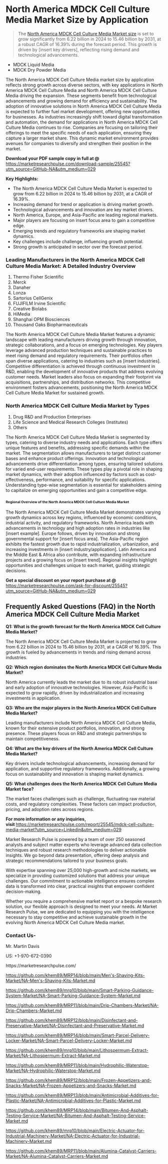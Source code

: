 <h1>North America MDCK Cell Culture Media Market&nbsp;Size by Application</h1><blockquote><p>The <a href="https://marketresearchpulse.com/download-sample/25545?utm_source=GitHub-NA&amp;utm_medium=029">North America MDCK Cell Culture Media Market size</a> is set to grow significantly from 6.22 billion in 2024 to 15.46 billion by 2031, at a robust CAGR of 16.39% during the forecast period. This growth is driven by [insert key drivers], reflecting rising demand and technological advancements.</p></blockquote><ul><li>MDCK Liquid Media<li> MDCK Dry Powder Media</li></ul><p>The North America MDCK Cell Culture Media market size by application reflects strong growth across diverse sectors, with key applications in North America MDCK Cell Culture Media and North America MDCK Cell Culture Media driving the expansion. These segments benefit from technological advancements and growing demand for efficiency and sustainability. The adoption of innovative solutions in North America MDCK Cell Culture Media is expected to further fuel market development, offering new opportunities for businesses. As industries increasingly shift toward digital transformation and automation, the demand for applications in North America MDCK Cell Culture Media continues to rise. Companies are focusing on tailoring their offerings to meet the specific needs of each application, ensuring they capture a larger market share. This dynamic market environment provides avenues for companies to diversify and strengthen their position in the market.</p><p><strong>Download your PDF sample copy in full at @ </strong><a href="https://marketresearchpulse.com/download-sample/25545?utm_source=GitHub-NA&amp;utm_medium=029">https://marketresearchpulse.com/download-sample/25545?utm_source=GitHub-NA&amp;utm_medium=029</a></p><p><strong>Key Highlights: </strong></p><ul><li>The North America MDCK Cell Culture Media Market is expected to grow from 6.22 billion in 2024 to 15.46 billion by 2031, at a CAGR of 16.39%.</li><li>Increasing demand for trend or application is driving market growth.</li><li>Technological advancements and innovation are key market drivers.</li><li>North America, Europe, and Asia-Pacific are leading regional markets.</li><li>Major players are focusing on insert focus area to gain a competitive edge.</li><li>Emerging trends and regulatory frameworks are shaping market dynamics.</li><li>Key challenges include challenge, influencing growth potential.</li><li>Strong growth is anticipated in sector over the forecast period.</li></ul><h3>Leading Manufacturers in the North America MDCK Cell Culture Media Market: A Detailed Industry Overview</h3><ol><li>Thermo Fisher Scientific</li><li>Merck</li><li>Danaher</li><li>Lonza</li><li>Sartorius CellGenix</li><li>FUJIFILM lrvine Scientific</li><li>Creative Biolabs</li><li>HiMedia</li><li>Shanghai OPM Biosciences</li><li>Thousand Oaks Biopharmaceuticals</li></ol><div class="flex max-w-full flex-col flex-grow"><div class="min-h-8 text-message flex w-full flex-col items-end gap-2 whitespace-normal break-words [.text-message+&amp;]:mt-5" dir="auto" data-message-author-role="assistant" data-message-id="fd8432e4-4910-450d-b182-61b7bfb0a01f" data-message-model-slug="gpt-4o"><div class="flex w-full flex-col gap-1 empty:hidden first:pt-[3px]"><div class="markdown prose w-full break-words dark:prose-invert light"><p>The North America MDCK Cell Culture Media Market features a dynamic landscape with leading manufacturers driving growth through innovation, strategic collaborations, and a focus on emerging technologies. Key players leverage advanced production techniques and sustainable practices to meet rising demand and regulatory requirements. Their portfolios often span diverse applications, catering to industries such as [insert industries]. Competitive differentiation is achieved through continuous investment in R&amp;D, enabling the development of innovative products that address evolving customer needs. Market leaders also focus on expanding their footprint via acquisitions, partnerships, and distribution networks. This competitive environment fosters advancements, positioning the North America MDCK Cell Culture Media Market for sustained growth.</p></div></div></div></div><h3>North America MDCK Cell Culture Media Market by Types</h3><ol><li>Drug R&D and Production Enterprises<li> Life Science and Medical Research Colleges (Institutes)<li> Others</li></ol><div class="flex max-w-full flex-col flex-grow"><div class="min-h-8 text-message flex w-full flex-col items-end gap-2 whitespace-normal break-words [.text-message+&amp;]:mt-5" dir="auto" data-message-author-role="assistant" data-message-id="084470be-0bb7-4664-bddf-5156b4f41249" data-message-model-slug="gpt-4o-mini"><div class="flex w-full flex-col gap-1 empty:hidden first:pt-[3px]"><div class="markdown prose w-full break-words dark:prose-invert light"><p>The North America MDCK Cell Culture Media Market is segmented by types, catering to diverse industry needs and applications. Each type offers unique features and benefits, addressing specific demands within the market. The segmentation allows manufacturers to target distinct customer bases and enhance product offerings. Innovation and technological advancements drive differentiation among types, ensuring tailored solutions for varied end-user requirements. These types play a pivotal role in shaping market dynamics, with their adoption influenced by factors such as cost-effectiveness, performance, and suitability for specific applications. Understanding type-wise segmentation is essential for stakeholders aiming to capitalize on emerging opportunities and gain a competitive edge.</p></div></div></div></div><h3><span style="font-size: 11px;">Regional Overview of the North America MDCK Cell Culture Media Market</span></h3><div class="flex max-w-full flex-col flex-grow"><div class="min-h-8 text-message flex w-full flex-col items-end gap-2 whitespace-normal break-words [.text-message+&amp;]:mt-5" dir="auto" data-message-author-role="assistant" data-message-id="e9038762-ce64-4e30-91c9-9bd413514231" data-message-model-slug="gpt-4o-mini"><div class="flex w-full flex-col gap-1 empty:hidden first:pt-[3px]"><div class="markdown prose w-full break-words dark:prose-invert light"><p>The North America MDCK Cell Culture Media Market demonstrates varying growth dynamics across key regions, influenced by economic conditions, industrial activity, and regulatory frameworks. North America leads with advancements in technology and high adoption rates in industries like [insert example]. Europe follows, driven by innovation and strong governmental support for [insert focus area]. The Asia-Pacific region exhibits the fastest growth due to rapid industrialization, urbanization, and increasing investments in [insert industry/application]. Latin America and the Middle East &amp; Africa also contribute, with expanding infrastructure projects and a growing focus on [insert trend]. Regional insights highlight opportunities and challenges unique to each market, guiding strategic decisions.</p></div></div></div></div><p><strong>Get a special discount on your report purchase at @ </strong><a href="https://marketresearchpulse.com/ask-for-discount/25545?utm_source=GitHub-NA&amp;utm_medium=029">https://marketresearchpulse.com/ask-for-discount/25545?utm_source=GitHub-NA&amp;utm_medium=029</a></p><h2>Frequently Asked Questions (FAQ) in the North America MDCK Cell Culture Media Market</h2><p><strong>Q1: What is the growth forecast for the North America MDCK Cell Culture Media Market?</strong></p><p>The North America MDCK Cell Culture Media Market is projected to grow from 6.22 billion in 2024 to 15.46 billion by 2031, at a CAGR of 16.39%. This growth is fueled by advancements in trends and rising demand across industries.</p><p><strong>Q2: Which region dominates the North America MDCK Cell Culture Media Market?</strong></p><p>North America currently leads the market due to its robust industrial base and early adoption of innovative technologies. However, Asia-Pacific is expected to grow rapidly, driven by industrialization and increasing investments in application.</p><p><strong>Q3: Who are the major players in the North America MDCK Cell Culture Media Market?</strong></p><p>Leading manufacturers include North America MDCK Cell Culture Media, known for their extensive product portfolios, innovation, and strong presence. These players focus on R&amp;D and strategic partnerships to maintain competitiveness.</p><p><strong>Q4: What are the key drivers of the North America MDCK Cell Culture Media Market?</strong></p><p>Key drivers include technological advancements, increasing demand for application, and supportive regulatory frameworks. Additionally, a growing focus on sustainability and innovation is shaping market dynamics.</p><p><strong>Q5: What challenges does the North America MDCK Cell Culture Media Market face?</strong></p><p>The market faces challenges such as challenge, fluctuating raw material costs, and regulatory complexities. These factors can impact production, pricing, and adoption rates across regions.</p><p><strong>For more information or any inquiries, visit&nbsp;</strong><a href="https://marketresearchpulse.com/report/25545/mdck-cell-culture-media-market?utm_source=Linkedin&utm_medium=029">https://marketresearchpulse.com/report/25545/mdck-cell-culture-media-market?utm_source=Linkedin&utm_medium=029</a></p><p>Market Research Pulse is powered by a team of over 250 seasoned analysts and subject matter experts who leverage advanced data collection techniques and robust research methodologies to deliver actionable insights. We go beyond data presentation, offering deep analysis and strategic recommendations tailored to your business goals.</p><p>With expertise spanning over 25,000 high-growth and niche markets, we specialize in providing customized solutions that address your unique challenges. Our commitment to actionable intelligence ensures complex data is transformed into clear, practical insights that empower confident decision-making.</p><p>Whether you require a comprehensive market report or a bespoke research solution, our flexible approach is designed to meet your needs. At Market Research Pulse, we are dedicated to equipping you with the intelligence necessary to stay competitive and achieve sustainable growth in the evolving North America MDCK Cell Culture Media market.</p><h3><strong>Contact Us-</strong></h3><p>Mr. Martin Davis</p><p>US: +1-970-672-0390</p><p>https://marketresearchpulse.com/</p><p><a href="https://github.com/khem89/MRP14/blob/main/Men's-Shaving-Kits-Market/NA-Men's-Shaving-Kits-Market.md">https://github.com/khem89/MRP14/blob/main/Men's-Shaving-Kits-Market/NA-Men's-Shaving-Kits-Market.md</a></p><p><a href="https://github.com/khem89/mrp10/blob/main/Smart-Parking-Guidance-System-Market/NA-Smart-Parking-Guidance-System-Market.md">https://github.com/khem89/mrp10/blob/main/Smart-Parking-Guidance-System-Market/NA-Smart-Parking-Guidance-System-Market.md</a></p><p><a href="https://github.com/khem89/MRP11/blob/main/Drip-Chambers-Market/NA-Drip-Chambers-Market.md">https://github.com/khem89/MRP11/blob/main/Drip-Chambers-Market/NA-Drip-Chambers-Market.md</a></p><p><a href="https://github.com/khem89/MRP12/blob/main/Disinfectant-and-Preservative-Market/NA-Disinfectant-and-Preservative-Market.md">https://github.com/khem89/MRP12/blob/main/Disinfectant-and-Preservative-Market/NA-Disinfectant-and-Preservative-Market.md</a></p><p><a href="https://github.com/khem89/MRP14/blob/main/Smart-Parcel-Delivery-Locker-Market/NA-Smart-Parcel-Delivery-Locker-Market.md">https://github.com/khem89/MRP14/blob/main/Smart-Parcel-Delivery-Locker-Market/NA-Smart-Parcel-Delivery-Locker-Market.md</a></p><p><a href="https://github.com/khem89/mrp10/blob/main/Lithospermum-Extract-Market/NA-Lithospermum-Extract-Market.md">https://github.com/khem89/mrp10/blob/main/Lithospermum-Extract-Market/NA-Lithospermum-Extract-Market.md</a></p><p><a href="https://github.com/khem89/MRP11/blob/main/Hydrophilic-Waterstop-Market/NA-Hydrophilic-Waterstop-Market.md">https://github.com/khem89/MRP11/blob/main/Hydrophilic-Waterstop-Market/NA-Hydrophilic-Waterstop-Market.md</a></p><p><a href="https://github.com/khem89/MRP12/blob/main/Frozen-Appetizers-and-Snacks-Market/NA-Frozen-Appetizers-and-Snacks-Market.md">https://github.com/khem89/MRP12/blob/main/Frozen-Appetizers-and-Snacks-Market/NA-Frozen-Appetizers-and-Snacks-Market.md</a></p><p><a href="https://github.com/khem89/MRP13/blob/main/Antimicrobial-Additives-for-Plastic-Market/NA-Antimicrobial-Additives-for-Plastic-Market.md">https://github.com/khem89/MRP13/blob/main/Antimicrobial-Additives-for-Plastic-Market/NA-Antimicrobial-Additives-for-Plastic-Market.md</a></p><p><a href="https://github.com/khem89/MRP14/blob/main/Bitumen-And-Asphalt-Testing-Service-Market/NA-Bitumen-And-Asphalt-Testing-Service-Market.md">https://github.com/khem89/MRP14/blob/main/Bitumen-And-Asphalt-Testing-Service-Market/NA-Bitumen-And-Asphalt-Testing-Service-Market.md</a></p><p><a href="https://github.com/khem89/mrp10/blob/main/Electric-Actuator-for-Industrial-Machinery-Market/NA-Electric-Actuator-for-Industrial-Machinery-Market.md">https://github.com/khem89/mrp10/blob/main/Electric-Actuator-for-Industrial-Machinery-Market/NA-Electric-Actuator-for-Industrial-Machinery-Market.md</a></p><p><a href="https://github.com/khem89/MRP11/blob/main/Alumina-Catalyst-Carriers-Market/NA-Alumina-Catalyst-Carriers-Market.md">https://github.com/khem89/MRP11/blob/main/Alumina-Catalyst-Carriers-Market/NA-Alumina-Catalyst-Carriers-Market.md</a></p>
